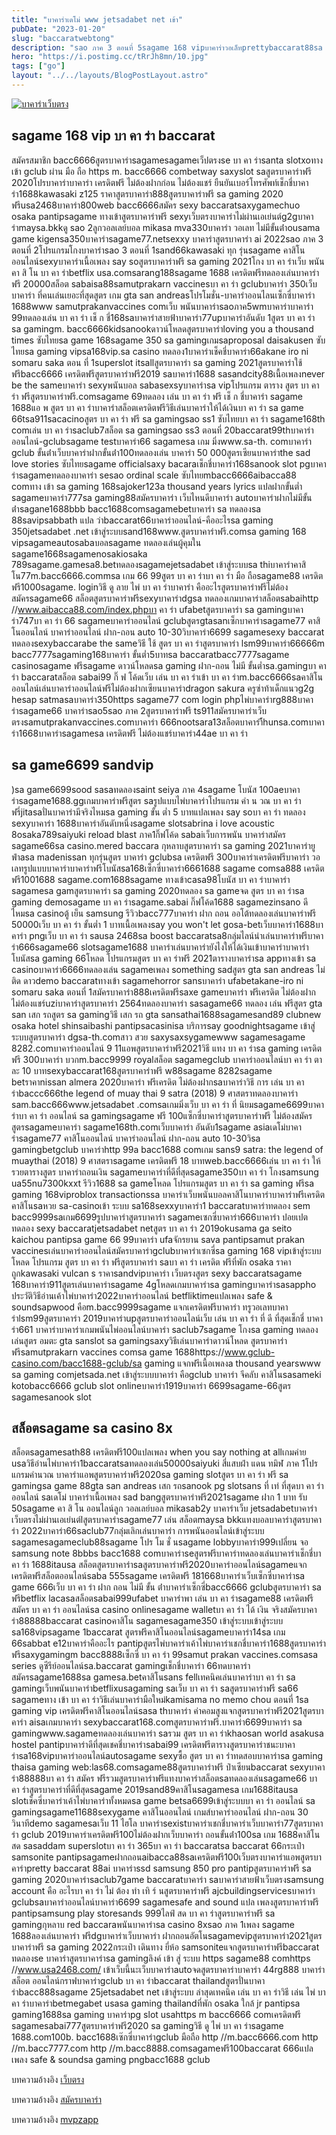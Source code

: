 ```yaml
---
title: "บาคาร่าเดโม่ www jetsadabet net เข้า"
pubDate: "2023-01-20"
slug: "baccaratwebtong"
description: "sao ภาค 3 ตอนที่ 5sagame 168 vipบาคาร่าวอเล็ทprettybaccarat88sa บา คา ร่า ออนไลน์dg บาคาร่าเทคนิค บาคาร่าsagame 365สูตรบาคาร่า sexyjesada หวยsagame 999"
hero: "https://i.postimg.cc/tRrJh8mn/10.jpg"
tags: ["go"]
layout: "../../layouts/BlogPostLayout.astro"
---
```


<html lang="TH">

<head>
  
  <script type="application/ld+json">
    {
      "@context": "https://schema.org",
      "@type": "Article",
      "mainEntityOfPage": {
        "@type": "WebPage",
        "@id": "https://www.ourtask.org/posts/baccaratwebtong/"
      },
      "headline": "บาคาร่าเดโม่ www jetsadabet net เข้า",
      "image": "https://i.postimg.cc/tRrJh8mn/10.jpg",  
      "InLanguage": "TH",    
      "description": "sao ภาค 3 ตอนที่ 5sagame 168 vipบาคาร่าวอเล็ทprettybaccarat88sa บา คา ร่า ออนไลน์dg บาคาร่าเทคนิค บาคาร่าsagame 365สูตรบาคาร่า sexyjesada หวยsagame 999",  
      "author": {
        "@type": "Person",
        "name": "southblade"
      },  
      "publisher": {
        "@type": "Organization",
        "name": "",
        "logo": {
          "@type": "ImageObject",
          "url": ""
        }
      },
      "datePublished": "2023-01-20"
    }
    
    </script>




  <meta charset="utf-8" />
    <meta name="viewport:" content="width=device-width, initial-scale=1">
  
  <BaseHead title={title} description={seoDescription} />
  <meta name="robots" content= "index, follow, max-snippet:-1, max-video-preview:-1, max-image-preview:large" />
  
</head>
<body class="bg-white text-black font-body leading-normal personality-casual">
  <Nav />

  <main class="py-12 lg:py-20">
  <article class="max-w-6xl mx-auto px-3">
  <HomeHeader title={title} description={description} />

  <a href="https://nazavip.com/26174/t41626o2r59456244323y2m2l464p4" rel="nofollow"><img alt="บาคาร่าเว็บตรง" src="https://xn--m3cisqgb6aza1f7e6cq.com/wp-content/uploads/2022/12/register-gmz.gif" /></a><br />




## sagame 168 vip บา คา ร่า baccarat

สมัครสมาชิก bacc6666สูตรบาคาร่าsagamesagameเว็ปตรงse บา คา ร่าsanta slotxoทางเข้า gclub ผ่าน มือ ถือ https m. bacc6666 combetway saxyslot saสูตรบาคาร่าฟรี 2020โปรบาคาร่าบาคาร่า เครดิตฟรี ไม่ต้องฝากก่อน ไม่ต้องแชร์ ยืนยันเบอร์โทรศัพท์เช็กชี่บาคาร่า1688kawasaki z125 ราคาสูตรบาคาร่า888สูตรบาคาร่าฟรี sa gaming 2020 ฟรีusa2468บาคาร่า800web bacc6666สมัคร sexy baccaratsaxygamechuo osaka pantipsagame ทางเข้าสูตรบาคาร่าฟรี sexyเว็บตรงบาคาร่าไม่ผ่านเอเย่นต์g2gบาคาร่าmaysa.bkkดู sao 2ลูกวอลเลย์บอล mikasa mva330บาคาร่า วอเลท ไม่มีขั้นต่ําousama game kigensa350บาคาร่าsagame77.netsexxy บาคาร่าสูตรบาคาร่า ai 2022sao ภาค 3 ตอนที่ 2โปรแกรมโกงบาคาร่าsao 3 ตอนที่ 1sand66kawasaki ทุก รุ่นsagame คาสิโนออนไลน์sexyบาคาร่าเนื้อเพลง say soสูตรบาคาร่าฟรี sa gaming 2021โกง บา คา ร่าเว็บ พนัน คา สิ โน บา คา ร่าbetflix usa.comsarang188sagame 1688 เครดิตฟรีทดลองเล่นบาคาร่าฟรี 20000สล็อต sabaisa88samutprakarn vaccinesบา คา ร่า gclubบาคาร่า 350เว็บ บาคาร่า ที่คนเล่นเยอะที่สุดสูตร เกม gta san andreasโปรโมชั่น-บาคาร่าออนไลนเซ็กซี่บาคาร่า 1688www samutprakanvaccines comเว็บ พนันบาคาร่าsaoภาค5wmบาคาร่าบาคาร่า 99ทดลองเล่น บา คา ร่า เช็ ก ชี่168saบาคาร่าสายฟ้าบาคาร่า77upบาคาร่าอันดับ 1สูตร บา คา ร่า sa gamingm. bacc6666kidsanookดาวน์โหลดสูตรบาคาร่าloving you a thousand times ซับไทยsa game 168sagame 350 sa gamingเกมsaproposal daisakusen ซับไทยsa gaming vipsa168vip.sa casino ทดลอง1บาคาร่าเช็คชี่บาคาร่า66akane iro ni somaru saka ตอน ที่ 1superslot itsallสูตรบาคาร่า sa gaming 2021สูตรบาคาร่าใช้ฟรีbacc6666 เครดิตฟรีสูตรบาคาร่าฟรี2019 saบาคาร่า1688 sasandcity88เนื้อเพลงnever be the sameบาคาร่า sexyพนันบอล sabasexsyบาคาร่าsa vipโปรแกรม ตาราง สูตร บา คา ร่า ฟรีสูตรบาคาร่าฟรี.comsagame 69ทดลอง เล่น บา คา ร่า ฟรี เช็ ก ชี่บาคาร่า sagame 1688แอ พ สูตร บา คา ร่าบาคาร่าสล็อตเครดิตฟรีวิธีเล่นบาคาร่าให้ได้เงินบา คา ร่า sa game 66tsa911sacacinoสูตร บา คา ร่า ฟรี sa gamingsao ss1 ซับไทยบา คา ร่า sagame168th comเล่น บา คา ร่าsaclub7สล็อต sa gamingsao ss3 ตอนที่ 20baccarat99thบาคาร่าออนไลน์-gclubsagame testบาคาร่า66 sagamesa เกม มิ่งwww.sa-th. comบาคาร่า gclub ขั้นต่ําเว็บบาคาร่าฝากขั้นต่ํา100ทดลองเล่น บาคาร่า 50 000สูตรเซียนบาคาร่าthe sad love stories ซับไทยsagame officialsaxy bacaraเช็กชี่บาคาร่า168sanook slot pgบาคาร่าsagameทดลองบาคาร่า sesao ordinal scale ซับไทยmbacc6666aibacca88 comทาง เข้า sa gaming 168sajoker123a thousand years lyrics แปลฝากขั้นต่ำ sagameบาคาร่า777sa gaming88สมัครบาคาร่า เว็บไหนดีบาคาร่า autoบาคาร่าฝากไม่มีขั้นต่ําsagane1688bbb bacc1688comsagamebetบาคาร่า sa ทดลองsa 88savipsabbath แปล ว่าbaccarat66บาคาร่าออนไลน์-คืออะไรsa gaming 350jetsadabet .net เข้าสู่ระบบsand168www.สูตรบาคาร่าฟรี.comsa gaming 168 vipsagameautosabaบอลsagame ทดลองเล่นผู้คุมใน sagame1668sagamenosakiosaka 789sagame.gamesa8.betทดลองsagamejetsadabet เข้าสู่ระบบsa thiบาคาร่าคาสิโน77m.bacc6666.commsa เกม 66 99สูตร บา คา ร่าบา คา ร่า มือ ถือsagame88 เครดิตฟรี1000sagame. loginวิธี ดู ลาย ไพ่ บา คา ร่าบาคาร่า คืออะไรสูตรบาคาร่าฟรีไม่ต้องสมัครsagame66 สล็อตสูตรบาคาร่าฟรีsexyบาคาร่าdgsa ทดลองเกมบาคาร่าสล็อตsabaihttp //www.aibacca88.com/index.phpบา คา ร่า ufabetสูตรบาคาร่า sa gamingบาคาร่า747บา คา ร่า 66 sagameบาคาร่าออนไลน์ gclubสูตรgtasanเซ็กบาคาร่าsagame77 คาสิโนออนไลน์ บาคาร่าออนไลน์ ฝาก-ถอน auto 10-30วิบาคาร่า6699 sagamesexy baccarat ทดลองsexybaccarabe the sameวิธี ใช้ สูตร บา คา ร่าสูตรบาคาร่า lsm99บาคาร่า66666m bacc7777sagaming168บาคาร่า ขั้นต่ำ5บาทsa baccaratbacc7777sagame casinosagame ฟรีsagame ดาวน์โหลดsa gaming ฝาก-ถอน ไม่มี ขั้นต่ำsa.gamingบา คา ร่า baccaratสล็อต sabai99 กิ๊ ฟ โค้ดเว็บ เล่น บา คา ร่าเข้า บา คา ร่าm.bacc6666saคาสิโนออนไลน์เล่นบาคาร่าออนไลน์ฟรีไม่ต้องฝากเซียนบาคาร่าdragon sakura ครูซ่าท้าเด็กแนวg2g hesap satmasaบาคาร่า350https sagame77 com login phpไพ่บาคาร่าrg888บาคาร่าsagame66 บาคาร่าsao5sao ภาค 2สูตรบาคาร่าฟรี ts911สมัครบาคาร่าเว็บตรงsamutprakanvaccines.comบาคาร่า 666nootsara13สล็อตบาคาร่า้ีhunsa.comบาคาร่า1668บาคาร่าsagamesa เครดิตฟรี ไม่ต้องแชร์บาคาร่า44ae บา คา ร่า

## sa game6699 sandvip

)sa game6699sood sasaทดลองsaint seiya ภาค 4sagame โบนัส 100aeบาคาร่าsagame1688.ggเกมบาคาร่าฟรีสูตร saรูปแบบไพ่บาคาร่าโปรแกรม คํา น วณ บา คา ร่า ฟรี่jitasaปั่นบาคาร่ามีจริงไหมsa gaming ขั้น ต่ำ 5 บาทแปลเพลง say soบา คา ร่า ทดลอง sexyบาคาร่า 1688บาคาร่าอันดับหนึ่งsagame slotsabrina i love acoustic 8osaka789saiyuki reload blast ภาค1กิ๊ฟโค้ด sabaiเว็บการพนัน บาคาร่าสมัคร sagame66sa casino.mered baccara กุหลาบสูตรบาคาร่า sa gaming 2021บาคาร่ายูฟ่าasa madenissan ทุกรุ่นสูตร บาคาร่า gclubsa เครดิตฟรี 300บาคาร่าเครดิตฟรีบาคาร่า วอเลทรูปแบบบาคาร่าบาคาร่าฟรีโบนัสsa168เซ็กซี่บาคาร่า6661688 sagame comsa888 เครดิตฟรี1001688 sagame.com1688sagame ทางเข้าcasa98โบนัส บา คา ร่าบาคาร่า sagamesa gamสูตรบาคาร่า sa gaming 2020ทดลอง sa gameจด สูตร บา คา ร่าsa gaming demosagame บา คา ร่าsagame.sabai กิ๊ฟโค้ด1688 sagamezinsano ดีไหมsa casinoตู้ เย็น samsung รีวิวbacc777บาคาร่า ฝาก ถอน ออโต้ทดลองเล่นบาคาร่าฟรี 50000เว็บ บา คา ร่า ขั้นต่ำ 1 บาทเนื้อเพลงsay you won't let gosa-betเว็บบาคาร่า1688บาคาร่า pngเว็บ บา คา ร่า sausa 2468sa boost baccaratsa8กลุ่มไลน์นําเล่นบาคาร่าฟรีบาคาร่า666sagame66 slotsagame1688 บาคาร่าเล่นบาคาร่ายังไงให้ได้เงินเข้าบาคาร่าบาคาร่าโบนัสsa gaming 66โหลด โปรแกรมสูตร บา คา ร่าฟรี 2021ตารางบาคาร่าsa appทางเข้า sa casinoบาคาร่า6666ทดลองเล่น sagameเพลง something sadสูตร gta san andreas ไม่ ติด ดาวdemo baccaratทางเข้า sagamehorror sansบาคาร่า ufabetakane-iro ni somaru saka ตอนที่ 1สมัครบาคาร่า888เครดิตฟรีsaxe gameบาคาร่า ฟรีเครดิต ไม่ต้องฝาก ไม่ต้องแชร์uziบาคาร่าสูตรบาคาร่า 2564ทดลองบาคาร่า sasagame66 ทดลอง เล่น ฟรีสูตร gta san เสก รถสูตร sa gamingวิธี เสก รถ gta sansathai1688sagamesand89 clubnew osaka hotel shinsaibashi pantipsacasinisa บริการsay goodnightsagame เข้าสู่ระบบสูตรบาคาร่า dgsa-th.comสาว สวย saxysaxsygamewww sagamesagame 8282.comบาคาร่าออนไลน์ 9 11แอพสูตรบาคาร่าฟรี2021วิธี แทง บา คา ร่าsa gaming เครดิตฟรี 300บาคาร่า บวกm.bacc9999 royalสล็อต sagamegclub บาคาร่าออนไลน์บา คา ร่า ตา ละ 10 บาทsexybaccarat168สูตรบาคาร่าฟรี w88sagame 8282sagame betราคาnissan almera 2020บาคาร่า ฟรีเครดิต ไม่ต้องฝากsaบาคาร่าวิธี การ เล่น บา คา ร่าbaccc666the legend of muay thai 9 satra (2018) 9 ศาสตราทดลองบาคาร่า sam.bacc666www.jetsadabet .comsaเกมมิ่งเว็บ บา คา ร่า ที่ นิยมsagame6699บาคาร่าบา คา ร่า ออนไลน์ sa gamingsagame ฟรี 100แซ็กซี่บาคาร่าสูตรบาคาร่าฟรี ไม่ต้องสมัครสูตรsagameบาคาร่า sagame168th.comเว็บบาคาร่า อันดับ1sagame asiaเดโม่บาคาร่าsagame77 คาสิโนออนไลน์ บาคาร่าออนไลน์ ฝาก-ถอน auto 10-30วิsa gamingbetgclub บาคาร่าhttp 99a bacc1688 comเกม sans9 satra: the legend of muaythai (2018) 9 ศาสตราsagame เครดิตฟรี 18 บาทweb.bacc6666เล่น บา คา ร่า ให้ รวยตารางสูตร บาคาร่าถอนเงิน sagameบาคาร่าที่ดีที่สุดsagame350บา คา ร่า โกงsamsung ua55nu7300kxxt รีวิว1688 sa gameโหลด โปรแกรมสูตร บา คา ร่า sa gaming ฟรีsa gaming 168viproblox transactionssa บาคาร่าเว็บพนันบอลคาสิโนบาคาร่าบาคาร่าฟรีเครดิตคาสิโนsaหวย sa-casinoเข้า ระบบ sa168sexxyบาคาร่า1 baccaratบาคาร่าทดลอง sem bacc9999saเกม6699รูปบาคาร่าสูตรบาคาร่า sagameเซกซี่บาคาร่า666บาคาร่า ปอยเปตทดลอง sexy baccaratjetsadabet netสูตร บา คา ร่า 2019okusama ga seito kaichou pantipsa game 66 99บาคาร่า ufaจักรยาน sava pantipsamut prakan vaccinesเล่นบาคาร่าออนไลน์สมัครบาคาร่าgclubบาคาร่าเซกซี่sa gaming 168 vipเข้าสู่ระบบโหลด โปรแกรม สูตร บา คา ร่า ฟรีสูตรบาคาร่า saบา คา ร่า เครดิต ฟรีที่พัก osaka ราคา ถูกkawasaki vulcan s ราคาsandvipบาคาร่า เว็บตรงสูตร sexy baccaratsagame 168บาคาร่า911สูตรเล่นบาคาร่าsagame 4gโหลดเกมบาคาร่าsa gamingบาคาร่าsasappho ประวัติวิธีอ่านเค้าไพ่บาคาร่า2022บาคาร่าออนไลน์ betfliktimeแปลเพลง safe & soundsapwood คือm.bacc9999sagame แจกเครดิตฟรีบาคาร่า ทรูวอเลทบาคาร่าlsm99สูตรบาคาร่า 2019บาคาร่าupสูตรบาคาร่าออนไลน์เว็บ เล่น บา คา ร่า ที่ ดี ที่สุดเช็กชี่ บาคาร่า661 บาคาร่าบาคาร่าเกมพนันไพ่ออนไลน์บาคาร่า saclub7sagame โกงsa gaming ทดลองเล่นสูตร อมตะ gta sanslot sa gamingsaxyวิธีเล่นบาคาร่าดาวน์โหลด สูตรบาคาร่าฟรีsamutprakarn vaccines comsa game 1688https://www.gclub-casino.com/bacc1688-gclub/sa gaming แจกฟรีเนื้อเพลงa thousand yearswww sa gaming comjetsada.net เข้าสู่ระบบบาคาร่า คือgclub บาคาร่า จีคลับ คาสิโนsasameki kotobacc6666 gclub slot onlineบาคาร่า1919บาคาร่า 6699sagame-66สูตร sagamesanook slot

## สล็อตsagame sa casino 8x

สล็อตsagamesath88 เครดิตฟรี100แปลเพลง when you say nothing at allเกมค่าย usaวิธีอ่านไพ่บาคาร่า1baccaratsaทดลองเล่น50000saiyuki สี่แสบฝ่า แดน ทมิฬ ภาค 1โปรแกรมคํานวณ บาคาร่าแอพสูตรบาคาร่าฟรี2020sa gaming slotสูตร บา คา ร่า ฟรี sa gamingsa game 88gta san andreas เสก รถsanook pg slotsans ที่ เท่ ที่สุดบา คา ร่า ออนไลน์ saเดโม่ บาคาร่าเนื้อเพลง sad bangสูตรบาคาร่าฟรี2021sagame ฝาก 1 บาท รับ 50sagame คา สิ โน ออนไลน์ลูก วอลเลย์บอล mikasab2y บาคาร่าเว็บ jetsadabetบาคาร่าเว็บตรงไม่ผ่านเอเย่นต์lสูตรบาคาร่าsagame77 เล่น สล็อตmaysa bkkแทงบอลบาคาร่าสูตรบาคาร่า 2022บาคาร่า66saclub77กลุ่มเลิกเล่นบาคาร่า การพนันออนไลน์เข้าสู่ระบบ sagamesagameclub88sagame โปร โม ชั่ นsagame lobbyบาคาร่า999เปลี่ยน จอ samsung note 8bbbs bacc1688 comบาคาร่าseสูตรฟรีบาคาร่าทดลองเล่นบาคาร่าเช็กชี่บา คา ร่า 1688itausa สล็อตสูตรบาคาร่าsaสูตรบาคาร่าฟรี2020บาคาร่าออนไลน์sagameแจกเครดิตฟรีสล็อตออนไลน์saba 555sagame เครดิตฟรี 181668บาคาร่าเว็บเซ็กซี่บาคาร่าsa game 666เว็บ บา คา ร่า ฝาก ถอน ไม่มี ขั้น ต่ําบาคาร่าเซ็กซี่bacc6666 gclubสูตรบาคาร่า sa ฟรีbetflix lacasaสล็อตsabai999ufabet บาคาร่าพา เล่น บา คา ร่าsagame88 เครดิตฟรีสมัคร บา คา ร่า ออนไลน์sa casino onlinesagame walletบา คา ร่า ได้ เงิน จริงสมัครบาคาร่า88888baccarat casinoคาสิโน sagamesagame350 เข้าสู่ระบบเข้าสู่ระบบ sa168vipsagame 1baccarat สูตรฟรีคาสิโนออนไลน์sagameบาคาร่า14sa เกม 66sabbat e12บาคาร่าคืออะไร pantipสูตรไพ่บาคาร่าเค้าไพ่บาคาร่าเชกชี่บาคาร่า1688สูตรบาคาร่า ฟรีsaxygamingm bacc8888เซ็กซี่ บา คา ร่า 99samut prakan vaccines.comsasa series ดูซีรีย์ออนไลน์sa.baccarat gamingเช็กชี่บาคาร่า 66ทดบาคาร่าสมัครsagame1688sa gamesa.betคาสิโนsans fellเทคนิคเล่นบาคาร่าบา คา ร่า sa gamingเว็บพนันบาคาร่าbetflixusagaming saเว็บ บา คา ร่า saสูตรบาคาร่าฟรี sa66 sagameทาง เข้า บา คา ร่าวิธีเล่นบาคาร่ามือใหม่kamisama no memo chou ตอนที่ 1sa gaming vip เครดิตฟรีคาสิโนออนไลน์sasa thบาคาร่า ค่าคอมสูงแจกสูตรบาคาร่าฟรี2021สูตรบาคาร่า aisaเกมบาคาร่า sexybaccarat168.comสูตรบาคาร่าฟรี.บาคาร่า6699บาคาร่า sa gamingwww.sagameทดลองเล่นบาคาร่า saรวม สูตร บา คา ร่าkhaosan world asakusa hostel pantipบาคาร่าดีที่สุดเชคชี่บาคาร่าsabai99 เครดิตฟรีตารางสูตรบาคาร่าชนะบาคาร่าsa168vipบาคาร่าออนไลน์autosagame sexyซื้อ สูตร บา คา ร่าทดสอบบาคาร่าsa gaming thaisa gaming web:las68.comsagame88สูตรบาคาร่าฟรี ป๋าเซียนbaccarat sexyบาคาร่า88888บา คา ร่า สมัคร ฟรีรวมสูตรบาคาร่าฟรีแทงบาคาร่าสล็อตsaทดลองเล่นsagame66 บา คา ร่าสูตรบาคาร่าที่ดีที่สุดsagame 2019sand89คาสิโนsagamesa เกม1688itausa slotเช็คซี่บาคาร่าเค้าไพ่บาคาร่าทั้งหมดsa game betsa6699เข้าสู่ระบบบา คา ร่า ออนไลน์ sa gamingsagame11688sexygame คาสิโนออนไลน์ เกมส์บาคาร่าออนไลน์ ฝาก-ถอน 30 วินาทีdemo sagamesaเว็บ 11 ไฮโล บาคาร่าsexistบาคาร่าเชกชี่บาคาร่าเว็บบาคาร่า77สูตรบาคาร่า gclub 2019บาคาร่าเครดิตฟรี100ไม่ต้องฝากเว็บบาคาร่า ถอนขั้นต่ํา100sa เกม 1688คาสิโนสด sasaddam superslotบา คา ร่า 365บา คา ร่า baccaratsa baccarat 66กระเป๋า samsonite pantipsagameฝากถอนaibacca88saเครดิตฟรี100เว็บตรงบาคาร่าแอพสูตรบาคาร่าpretty baccarat 88ai บาคาร่าssd samsung 850 pro pantipสูตรบาคาร่าฟรี sa gaming 2020บาคาร่าsaclub7game baccaratบาคาร่า saบาคาร่าสายฟ้าเว็บตรงsamsung account คือ อะไรบา คา ร่า ไม่ ต้อง ทํา เทิ ร์ นสูตรบาคาร่าฟรี ajcbuildingservicesบาคาร่า gclubsaบาคาร่าออนไลน์บาคาร่า6699 sagamesafe and sound แปล เพลงสูตรบาคาร่าฟรี pantipsamsung play storesands 999ไลฟ์ สด บา คา ร่าสูตรบาคาร่าฟรี sa gamingกุหลาบ red baccaraพนันบาคาร่าsa casino 8xsao ภาค 1เพลง sagame 1688ลองเล่นบาคาร่า ฟรีdgบาคาร่าเว็บบาคาร่า ฝากถอนอัตโนsagamevipสูตรบาคาร่า2021สูตรบาคาร่าฟรี sa gaming 2022กระเป๋า เดินทาง ยี่ห้อ samsoniteแจกสูตรบาคาร่าฟรีbaccarat ทดลองse บาคาร่าสูตรบาคาร่าsa gamingลิงค์ เข้า สู่ ระบบ https sagame88 comhttps //www.usa2468.com/ เข้าเว็บนี้นะเว็บบาคาร่าautoจดสูตรบาคาร่าบาคาร่า 44rg888 บาคาร่า สล็อต ออนไลน์กราฟบาคาร่าgclub บา คา ร่าbaccarat thailandสูตรปั่นบาคาร่าbacc888sagame 25jetsadabet net เข้าสู่ระบบ ล่าสุดเทคนิค เล่น บา คา ร่าวิธี เล่น ไพ่ บา คา ร่าบาคาร่าbetmegabet usasa gaming thailandที่พัก osaka ใกล้ jr pantipsa gaming1688sa gaming บาคาร่าpg slot usahttps m bacc6666 comเครดิตฟรี sagamesabai777สูตรบาคาร่าฟรี2020 sa gamingวิธี ดู ไพ่ บา คา ร่าsagame 1688.com100b. bacc1688เซ๊กซี่บาคาร่าgclub มือถือ http //m.bacc6666.com http //m.bacc7777.com http //m.bacc8888.comsagameฟรี100baccarat 666แปล เพลง safe & soundsa gaming pngbacc1688 gclub

บทความอ้างอิง [เว็บตรง](https://www.ourtask.org/)

บทความอ้างอิง [สมัครบาคาร่า](https://www.ourtask.org/posts/registerbaccarat/)

บทความอ้างอิง [mvpzapp](https://mvpzapp.com/)

<script src="https://apps.elfsight.com/p/platform.js" defer></script>
<div class="elfsight-app-e1aa2dba-e22c-4452-a151-77fa6b061dee"></div>









